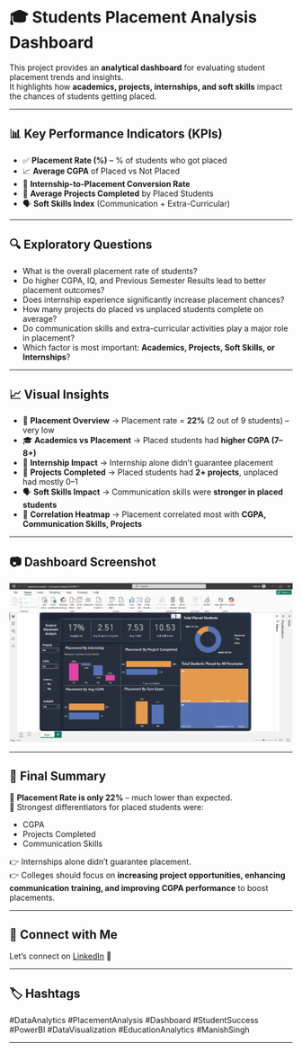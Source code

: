 # 🎓 Students Placement Analysis Dashboard

This project provides an **analytical dashboard** for evaluating student placement trends and insights.  
It highlights how **academics, projects, internships, and soft skills** impact the chances of students getting placed.

---

## 📊 Key Performance Indicators (KPIs)
- ✅ **Placement Rate (%)** – % of students who got placed  
- 📈 **Average CGPA** of Placed vs Not Placed  
- 🎯 **Internship-to-Placement Conversion Rate**  
- 📝 **Average Projects Completed** by Placed Students  
- 🗣️ **Soft Skills Index** (Communication + Extra-Curricular)  

---

## 🔍 Exploratory Questions
- What is the overall placement rate of students?  
- Do higher CGPA, IQ, and Previous Semester Results lead to better placement outcomes?  
- Does internship experience significantly increase placement chances?  
- How many projects do placed vs unplaced students complete on average?  
- Do communication skills and extra-curricular activities play a major role in placement?  
- Which factor is most important: **Academics, Projects, Soft Skills, or Internships**?  

---

## 📈 Visual Insights
- 🥧 **Placement Overview** → Placement rate = **22%** (2 out of 9 students) – very low  
- 🎓 **Academics vs Placement** → Placed students had **higher CGPA (7–8+)**  
- 💼 **Internship Impact** → Internship alone didn’t guarantee placement  
- 📂 **Projects Completed** → Placed students had **2+ projects**, unplaced had mostly 0–1  
- 🗣️ **Soft Skills Impact** → Communication skills were **stronger in placed students**  
- 🔗 **Correlation Heatmap** → Placement correlated most with **CGPA, Communication Skills, Projects**  

---

## 📷 Dashboard Screenshot
![Students Placement Dashboard](Screenshot%202025-08-17%20204901.png)

---

## 📝 Final Summary
📌 **Placement Rate is only 22%** – much lower than expected.  
📌 Strongest differentiators for placed students were:  
- CGPA  
- Projects Completed  
- Communication Skills  

👉 Internships alone didn’t guarantee placement.  
👉 Colleges should focus on **increasing project opportunities, enhancing communication training, and improving CGPA performance** to boost placements.

---

## 🔗 Connect with Me
Let’s connect on [LinkedIn](https://www.linkedin.com/in/manishsingh22/) 🚀  

---

## 🏷️ Hashtags
#DataAnalytics #PlacementAnalysis #Dashboard #StudentSuccess #PowerBI #DataVisualization #EducationAnalytics #ManishSingh  

---
